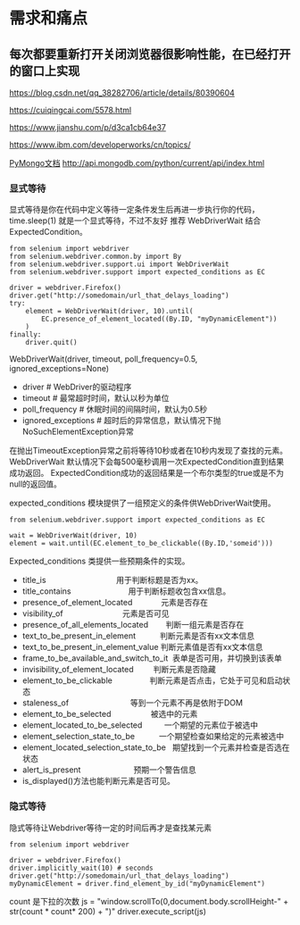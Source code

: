 # 需求和痛点

## 每次都要重新打开关闭浏览器很影响性能，在已经打开的窗口上实现

https://blog.csdn.net/qq_38282706/article/details/80390604

https://cuiqingcai.com/5578.html

https://www.jianshu.com/p/d3ca1cb64e37

https://www.ibm.com/developerworks/cn/topics/

[PyMongo文档](http://api.mongodb.com/python/current/api/index.html) http://api.mongodb.com/python/current/api/index.html

### 显式等待

显式等待是你在代码中定义等待一定条件发生后再进一步执行你的代码，time.sleep(1) 就是一个显式等待，不过不友好
推荐 WebDriverWait 结合 ExpectedCondition。
```
from selenium import webdriver
from selenium.webdriver.common.by import By
from selenium.webdriver.support.ui import WebDriverWait
from selenium.webdriver.support import expected_conditions as EC

driver = webdriver.Firefox()
driver.get("http://somedomain/url_that_delays_loading")
try:
    element = WebDriverWait(driver, 10).until(
        EC.presence_of_element_located((By.ID, "myDynamicElement"))
    )
finally:
    driver.quit()
```
WebDriverWait(driver, timeout, poll_frequency=0.5, ignored_exceptions=None)
- driver # WebDriver的驱动程序
- timeout # 最常超时时间，默认以秒为单位
- poll_frequency # 休眠时间的间隔时间，默认为0.5秒
- ignored_exceptions # 超时后的异常信息，默认情况下抛NoSuchElementException异常

在抛出TimeoutException异常之前将等待10秒或者在10秒内发现了查找的元素。 
WebDriverWait 默认情况下会每500毫秒调用一次ExpectedCondition直到结果成功返回。 
ExpectedCondition成功的返回结果是一个布尔类型的true或是不为null的返回值。

expected_conditions 模块提供了一组预定义的条件供WebDriverWait使用。

```
from selenium.webdriver.support import expected_conditions as EC

wait = WebDriverWait(driver, 10)
element = wait.until(EC.element_to_be_clickable((By.ID,'someid')))
```
Expected_conditions 类提供一些预期条件的实现。
- title_is                                用于判断标题是否为xx。
- title_contains                          用于判断标题收包含xx信息。
- presence_of_element_located             元素是否存在
- visibility_of                           元素是否可见
- presence_of_all_elements_located        判断一组元素是否存在
- text_to_be_present_in_element           判断元素是否有xx文本信息
- text_to_be_present_in_element_value     判断元素值是否有xx文本信息
- frame_to_be_available_and_switch_to_it  表单是否可用，并切换到该表单
- invisibility_of_element_located         判断元素是否隐藏
- element_to_be_clickable                 判断元素是否点击，它处于可见和启动状态
- staleness_of                            等到一个元素不再是依附于DOM
- element_to_be_selected                  被选中的元素
- element_located_to_be_selected          一个期望的元素位于被选中
- element_selection_state_to_be           一个期望检查如果给定的元素被选中
- element_located_selection_state_to_be   期望找到一个元素并检查是否选在状态
- alert_is_present                        预期一个警告信息
- is_displayed()方法也能判断元素是否可见。


### 隐式等待
隐式等待让Webdriver等待一定的时间后再才是查找某元素

```
from selenium import webdriver

driver = webdriver.Firefox()
driver.implicitly_wait(10) # seconds
driver.get("http://somedomain/url_that_delays_loading")
myDynamicElement = driver.find_element_by_id("myDynamicElement")
```


count 是下拉的次数
js = "window.scrollTo(0,document.body.scrollHeight-" + str(count * count* 200) + ")"
driver.execute_script(js)
